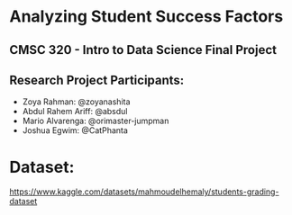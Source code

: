 # Analyzing Student Success Factors
## CMSC 320 - Intro to Data Science Final Project

## Research Project Participants:
- Zoya Rahman: @zoyanashita
- Abdul Rahem Ariff: @absdul
- Mario Alvarenga: @orimaster-jumpman
- Joshua Egwim: @CatPhanta

# Dataset: 
https://www.kaggle.com/datasets/mahmoudelhemaly/students-grading-dataset
